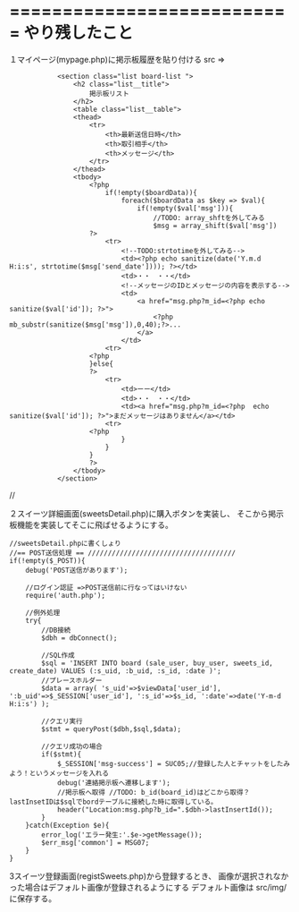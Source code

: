 ===========================
やり残したこと
===========================

１マイページ(mypage.php)に掲示板履歴を貼り付ける
  src
  =>
  <!--セクション２ 掲示板-->
                <section class="list board-list ">
                    <h2 class="list__title">
                        掲示板リスト
                    </h2>
                    <table class="list__table">
                    <thead>
                        <tr>
                            <th>最新送信日時</th>
                            <th>取引相手</th>
                            <th>メッセージ</th>
                        </tr>
                    </thead>
                    <tbody>
                        <?php
                            if(!empty($boardData)){
                                foreach($boardData as $key => $val){
                                    if(!empty($val['msg'])){
                                        //TODO: array_shftを外してみる
                                        $msg = array_shift($val['msg'])
                        ?>
                            <tr>
                                <!--TODO:strtotimeを外してみる-->
                                <td><?php echo sanitize(date('Y.m.d H:i:s', strtotime($msg['send_date']))); ?></td>
                                <td>・・　・・</td>
                                <!--メッセージのIDとメッセージの内容を表示する-->
                                <td>
                                    <a href="msg.php?m_id=<?php echo sanitize($val['id']); ?>">
                                        <?php mb_substr(sanitize($msg['msg']),0,40);?>...
                                    </a>
                                </td>
                            <tr>
                        <?php
                        }else{
                        ?>
                            <tr>
                                <td>ーー</td>
                                <td>・・　・・</td>
                                <td><a href="msg.php?m_id=<?php  echo sanitize($val['id']); ?>">まだメッセージはありません</a></td>
                            <tr>
                        <?php
                                }
                            }
                        }
                        ?>
                    </tbody>
                </section>
  //


２スイーツ詳細画面(sweetsDetail.php)に購入ボタンを実装し、
    そこから掲示板機能を実装してそこに飛ばせるようにする。

    //sweetsDetail.phpに書くしょり
    //== POST送信処理 == /////////////////////////////////////
    if(!empty($_POST)){
        debug('POST送信があります');

        //ログイン認証 =>POST送信前に行なってはいけない
        require('auth.php');

        //例外処理
        try{
            //DB接続
            $dbh = dbConnect();

            //SQL作成
            $sql = 'INSERT INTO board (sale_user, buy_user, sweets_id, create_date) VALUES (:s_uid, :b_uid, :s_id, :date )';
            //プレースホルダー
            $data = array( 's_uid'=>$viewData['user_id'], ':b_uid'=>$_SESSION['user_id'], ':s_id'=>$s_id, ':date'=>date('Y-m-d H:i:s') );
            
            //クエリ実行
            $stmt = queryPost($dbh,$sql,$data);

            //クエリ成功の場合
            if($stmt){
                $_SESSION['msg-success'] = SUC05;//登録した人とチャットをしたみよう！というメッセージを入れる
                debug('連絡掲示板へ遷移します');
                //掲示板へ取得 //TODO: b_id(board_id)はどこから取得？ lastInsetIDは$sqlでbordテーブルに接続した時に取得している。
                header("Location:msg.php?b_id=".$dbh->lastInsertId());
            }
        }catch(Exception $e){
            error_log('エラー発生:'.$e->getMessage());
            $err_msg['common'] = MSG07;
        }
    }

3スイーツ登録画面(registSweets.php)から登録するとき、
    画像が選択されなかった場合はデフォルト画像が登録されるようにする
    デフォルト画像は src/img/に保存する。


